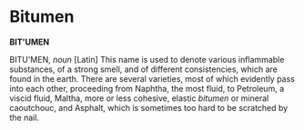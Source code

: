 # Bitumen

**BIT'UMEN**

BITU'MEN, _noun_ \[Latin\] This name is used to denote various inflammable substances, of a strong smell, and of different consistencies, which are found in the earth. There are several varieties, most of which evidently pass into each other, proceeding from Naphtha, the most fluid, to Petroleum, a viscid fluid, Maltha, more or less cohesive, elastic _bitumen_ or mineral caoutchouc, and Asphalt, which is sometimes too hard to be scratched by the nail.